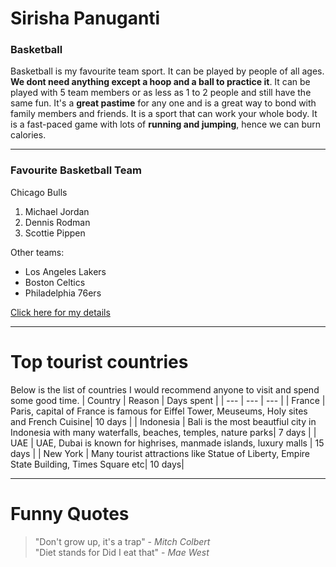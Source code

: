 # Sirisha Panuganti
### Basketball
Basketball is my favourite team sport. It can be played by people of all ages. **We dont need anything except a hoop and a ball to practice it**. It can be played with 5 team members or as less as 1 to 2 people and still have the same fun. It's a **great pastime** for any one and is a great way to bond with family members and friends. It is a sport that can work your whole body. It is a fast-paced game with lots of **running and jumping**, hence we can burn calories.

---
### Favourite Basketball Team
Chicago Bulls
1. Michael Jordan
2. Dennis Rodman
3. Scottie Pippen

Other teams:

- Los Angeles Lakers
- Boston Celtics
- Philadelphia 76ers

[Click here for my details](AboutMe.md)

---
# Top tourist countries
Below is the list of countries I would recommend anyone to visit and spend some good time.
| Country | Reason | Days spent |
| --- |  --- | --- |
| France | Paris, capital of France is famous for Eiffel Tower, Meuseums, Holy sites and French Cuisine| 10 days |
| Indonesia | Bali is the most beautfiul city in Indonesia with many waterfalls, beaches, temples, nature parks| 7 days |
| UAE | UAE, Dubai is known for highrises, manmade islands, luxury malls | 15 days |
| New York | Many tourist attractions like Statue of Liberty, Empire State Building, Times Square etc| 10 days|

---
# Funny Quotes

> "Don't grow up, it's a trap" - *Mitch Colbert* <br>
> "Diet stands for Did I eat that" - *Mae West*
